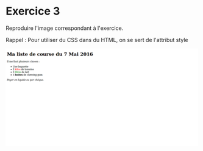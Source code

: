 <h1>Exercice 3</h1>
<p>Reproduire l'image correspondant à l'exercice.</p>
<p>Rappel : Pour utiliser du CSS dans du HTML, on se sert de l'attribut style</p>
<img src="Exercice 3.png">
